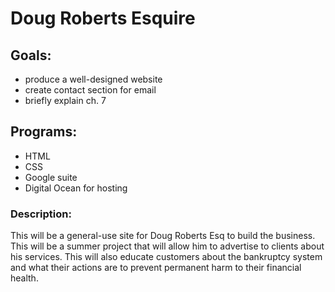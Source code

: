 Doug Roberts Esquire
========

## Goals:
- produce a well-designed website
- create contact section for email
- briefly explain ch. 7

## Programs:
- HTML
- CSS
- Google suite
- Digital Ocean for hosting


### Description:

This will be a general-use site for Doug Roberts Esq to build the business. This will be a summer project that will allow him to advertise to clients about his services. This will also educate customers about the bankruptcy system and what their actions are to prevent permanent harm to their financial health.